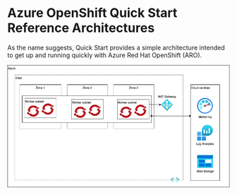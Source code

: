 # Azure OpenShift Quick Start Reference Architectures

As the name suggests, Quick Start provides a simple architecture intended to get up and running quickly with Azure Red Hat OpenShift (ARO).

![Quick Start](azure-ref-arch-quickstart.png)

